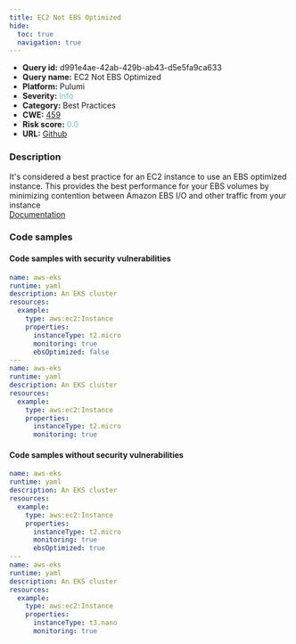 ```yaml
---
title: EC2 Not EBS Optimized
hide:
  toc: true
  navigation: true
---
```


<style>
  .highlight .hll {
    background-color: #ff171742;
  }
  .md-content {
    max-width: 1100px;
    margin: 0 auto;
  }
</style>

-   **Query id:** d991e4ae-42ab-429b-ab43-d5e5fa9ca633
-   **Query name:** EC2 Not EBS Optimized
-   **Platform:** Pulumi
-   **Severity:** <span style="color:#5bc0de">Info</span>
-   **Category:** Best Practices
-   **CWE:** <a href="https://cwe.mitre.org/data/definitions/459.html" onclick="newWindowOpenerSafe(event, 'https://cwe.mitre.org/data/definitions/459.html')">459</a>
-   **Risk score:** <span style="color:#5bc0de">0.0</span>
-   **URL:** [Github](https://github.com/Checkmarx/kics/tree/master/assets/queries/pulumi/aws/ec2_not_ebs_optimized)

### Description
It's considered a best practice for an EC2 instance to use an EBS optimized instance. This provides the best performance for your EBS volumes by minimizing contention between Amazon EBS I/O and other traffic from your instance<br>
[Documentation](https://www.pulumi.com/registry/packages/aws/api-docs/ec2/instance/#ebsoptimized_yaml)

### Code samples
#### Code samples with security vulnerabilities
```yaml title="Positive test num. 1 - yaml file" hl_lines="10 18"
name: aws-eks
runtime: yaml
description: An EKS cluster
resources:
  example:
    type: aws:ec2:Instance
    properties:
      instanceType: t2.micro
      monitoring: true
      ebsOptimized: false
---
name: aws-eks
runtime: yaml
description: An EKS cluster
resources:
  example:
    type: aws:ec2:Instance
    properties:
      instanceType: t2.micro
      monitoring: true

```


#### Code samples without security vulnerabilities
```yaml title="Negative test num. 1 - yaml file"
name: aws-eks
runtime: yaml
description: An EKS cluster
resources:
  example:
    type: aws:ec2:Instance
    properties:
      instanceType: t2.micro
      monitoring: true
      ebsOptimized: true
---
name: aws-eks
runtime: yaml
description: An EKS cluster
resources:
  example:
    type: aws:ec2:Instance
    properties:
      instanceType: t3.nano
      monitoring: true

```

